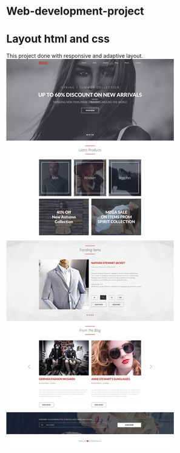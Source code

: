 # Web-development-project
Layout html and css </br>
========================
This project done with responsive and adaptive layout.
![alt text](images/index.jpg "Описание будет тут")
